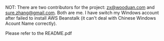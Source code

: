 NOT: There are two contributors for the project: zx@wooduan.com and sure.zhang@gmail.com. Both are me. I have switch my Windows account after failed to install AWS Beanstalk (it can't deal with Chinese Windows Acount Name correctly).


Please refer to the README.pdf
